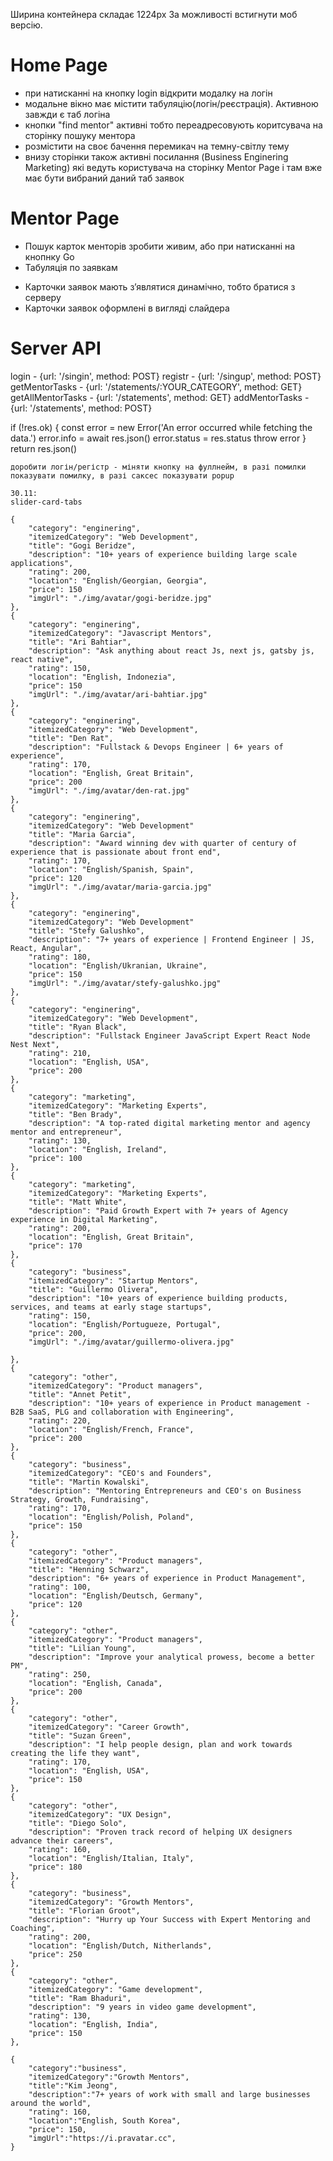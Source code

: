 Ширина контейнера складає 1224px
За можливості встигнути моб версію.
# Home Page
+ при натисканні на кнопку login відкрити модалку на логін
+ модальне вікно має містити табуляцію(логін/реєстрація). Активною завжди є таб логіна
+ кнопки "find mentor" активні тобто переадресовують коритсувача на сторінку пошуку ментора
+ розмістити на своє бачення перемикач на темну-світлу тему
+ внизу сторінки також активні посилання (Business Enginering Marketing) які ведуть користувача на сторінку Mentor Page і там вже має бути вибраний даний таб заявок


# Mentor Page
- Пошук карток менторів зробити живим, або при натисканні на кнопнку Go
- Табуляція по заявкам
+ Карточки заявок мають зʼявлятися динамічно, тобто братися з серверу
+ Карточки заявок оформлені в вигляді слайдера

 # Server API
 login - {url: '/singin', method: POST}
 registr - {url: '/singup', method: POST}
 getMentorTasks - {url: '/statements/:YOUR_CATEGORY', method: GET}
 getAllMentorTasks - {url: '/statements', method: GET}
 addMentorTasks - {url: '/statements', method: POST}

 if (!res.ok) {
      const error = new Error('An error occurred while fetching the data.')
      error.info = await res.json()
      error.status = res.status
      throw error
    }
    return res.json()

    доробити логін/регістр - міняти кнопку на фуллнейм, в разі помилки показувати помилку, в разі саксес показувати popup

    30.11:
    slider-card-tabs

    {
        "category": "enginering",
        "itemizedCategory": "Web Development",
        "title": "Gogi Beridze",
        "description": "10+ years of experience building large scale applications",
        "rating": 200,
        "location": "English/Georgian, Georgia",
        "price": 150
        "imgUrl": "./img/avatar/gogi-beridze.jpg"
    },
    {
        "category": "enginering",
        "itemizedCategory": "Javascript Mentors",
        "title": "Ari Bahtiar",
        "description": "Ask anything about react Js, next js, gatsby js, react native",
        "rating": 150,
        "location": "English, Indonezia",
        "price": 150
        "imgUrl": "./img/avatar/ari-bahtiar.jpg"
    },
    {
        "category": "enginering",
        "itemizedCategory": "Web Development",
        "title": "Den Rat",
        "description": "Fullstack & Devops Engineer | 6+ years of experience",
        "rating": 170,
        "location": "English, Great Britain",
        "price": 200
        "imgUrl": "./img/avatar/den-rat.jpg"
    },
    {
        "category": "enginering",
        "itemizedCategory": "Web Development"
        "title": "Maria Garcia",
        "description": "Award winning dev with quarter of century of experience that is passionate about front end",
        "rating": 170,
        "location": "English/Spanish, Spain",
        "price": 120
        "imgUrl": "./img/avatar/maria-garcia.jpg"
    },
    {
        "category": "enginering",
        "itemizedCategory": "Web Development"
        "title": "Stefy Galushko",
        "description": "7+ years of experience | Frontend Engineer | JS, React, Angular",
        "rating": 180,
        "location": "English/Ukranian, Ukraine",
        "price": 150
        "imgUrl": "./img/avatar/stefy-galushko.jpg"
    },
    {
        "category": "enginering",
        "itemizedCategory": "Web Development",
        "title": "Ryan Black",
        "description": "Fullstack Engineer JavaScript Expert React Node Nest Next",
        "rating": 210,
        "location": "English, USA",
        "price": 200
    },
    {
        "category": "marketing",
        "itemizedCategory": "Marketing Experts",
        "title": "Ben Brady",
        "description": "A top-rated digital marketing mentor and agency mentor and entrepreneur",
        "rating": 130,
        "location": "English, Ireland",
        "price": 100
    },
    {
        "category": "marketing",
        "itemizedCategory": "Marketing Experts",
        "title": "Matt White",
        "description": "Paid Growth Expert with 7+ years of Agency experience in Digital Marketing",
        "rating": 200,
        "location": "English, Great Britain",
        "price": 170
    },
    {
        "category": "business",
        "itemizedCategory": "Startup Mentors",
        "title": "Guillermo Olivera",
        "description": "10+ years of experience building products, services, and teams at early stage startups",
        "rating": 150,
        "location": "English/Portugueze, Portugal",
        "price": 200,
        "imgUrl": "./img/avatar/guillermo-olivera.jpg"

    },
    {
        "category": "other",
        "itemizedCategory": "Product managers",
        "title": "Annet Petit",
        "description": "10+ years of experience in Product management - B2B SaaS, PLG and collaboration with Engineering",
        "rating": 220,
        "location": "English/French, France",
        "price": 200
    },
    {
        "category": "business",
        "itemizedCategory": "CEO's and Founders",
        "title": "Martin Kowalski",
        "description": "Mentoring Entrepreneurs and CEO's on Business Strategy, Growth, Fundraising",
        "rating": 170,
        "location": "English/Polish, Poland",
        "price": 150
    },
    {
        "category": "other",
        "itemizedCategory": "Product managers",
        "title": "Henning Schwarz",
        "description": "6+ years of experience in Product Management",
        "rating": 100,
        "location": "English/Deutsch, Germany",
        "price": 120
    },
    {
        "category": "other",
        "itemizedCategory": "Product managers",
        "title": "Lilian Young",
        "description": "Improve your analytical prowess, become a better PM",
        "rating": 250,
        "location": "English, Canada",
        "price": 200
    },
    {
        "category": "other",
        "itemizedCategory": "Career Growth",
        "title": "Suzan Green",
        "description": "I help people design, plan and work towards creating the life they want",
        "rating": 170,
        "location": "English, USA",
        "price": 150
    },
    {
        "category": "other",
        "itemizedCategory": "UX Design",
        "title": "Diego Solo",
        "description": "Proven track record of helping UX designers advance their careers",
        "rating": 160,
        "location": "English/Italian, Italy",
        "price": 180
    },
    {
        "category": "business",
        "itemizedCategory": "Growth Mentors",
        "title": "Florian Groot",
        "description": "Hurry up Your Success with Expert Mentoring and Coaching",
        "rating": 200,
        "location": "English/Dutch, Nitherlands",
        "price": 250
    },
    {
        "category": "other",
        "itemizedCategory": "Game development",
        "title": "Ram Bhaduri",
        "description": "9 years in video game development",
        "rating": 130,
        "location": "English, India",
        "price": 150
    },
    
    {
        "category":"business",
        "itemizedCategory":"Growth Mentors",
        "title":"Kim Jeong",
        "description":"7+ years of work with small and large businesses around the world",
        "rating": 160,
        "location":"English, South Korea",
        "price": 150,
        "imgUrl":"https://i.pravatar.cc",
    }